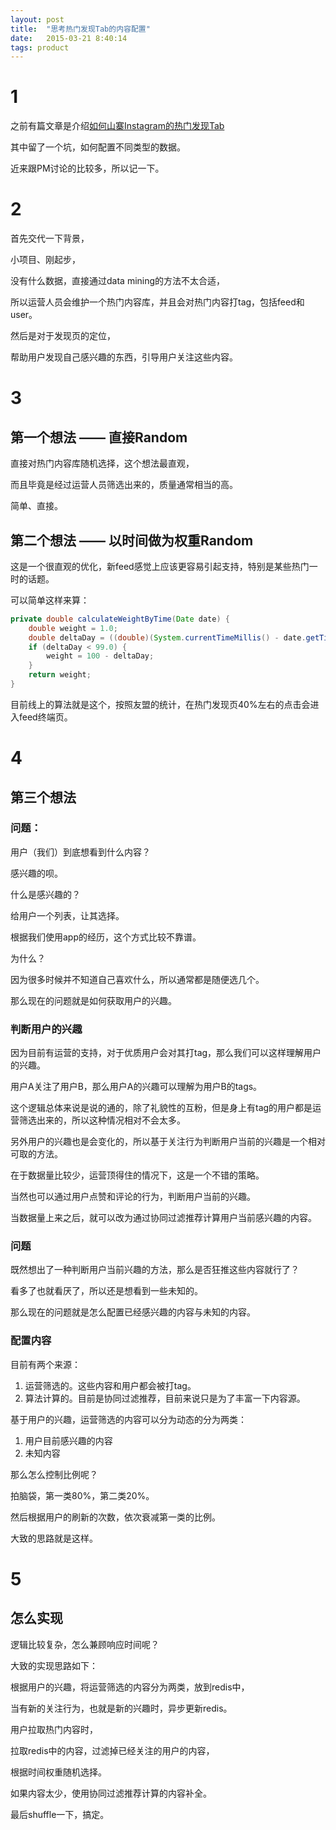 ```yaml
---
layout: post
title:  "思考热门发现Tab的内容配置"
date:   2015-03-21 8:40:14
tags: product
---
```


# 1

之前有篇文章是介绍[如何山寨Instagram的热门发现Tab](http://shichaoyuan.github.io/engineering/2015/02/12/copy_ins_popular_tab.html)

其中留了一个坑，如何配置不同类型的数据。

近来跟PM讨论的比较多，所以记一下。

# 2

首先交代一下背景，

小项目、刚起步，

没有什么数据，直接通过data mining的方法不太合适，

所以运营人员会维护一个热门内容库，并且会对热门内容打tag，包括feed和user。

然后是对于发现页的定位，

帮助用户发现自己感兴趣的东西，引导用户关注这些内容。

# 3

## 第一个想法 —— 直接Random

直接对热门内容库随机选择，这个想法最直观，

而且毕竟是经过运营人员筛选出来的，质量通常相当的高。

简单、直接。


## 第二个想法 —— 以时间做为权重Random

这是一个很直观的优化，新feed感觉上应该更容易引起支持，特别是某些热门一时的话题。

可以简单这样来算：

```java
private double calculateWeightByTime(Date date) {
    double weight = 1.0;
    double deltaDay = ((double)(System.currentTimeMillis() - date.getTime())) / 1000.0 / 60.0 / 60.0 / 24.0;
    if (deltaDay < 99.0) {
        weight = 100 - deltaDay;
    }
    return weight;
}
```

目前线上的算法就是这个，按照友盟的统计，在热门发现页40%左右的点击会进入feed终端页。

# 4

## 第三个想法

###  问题：

用户（我们）到底想看到什么内容？

感兴趣的呗。

什么是感兴趣的？

给用户一个列表，让其选择。

根据我们使用app的经历，这个方式比较不靠谱。

为什么？

因为很多时候并不知道自己喜欢什么，所以通常都是随便选几个。

那么现在的问题就是如何获取用户的兴趣。

###  判断用户的兴趣

因为目前有运营的支持，对于优质用户会对其打tag，那么我们可以这样理解用户的兴趣。

用户A关注了用户B，那么用户A的兴趣可以理解为用户B的tags。

这个逻辑总体来说是说的通的，除了礼貌性的互粉，但是身上有tag的用户都是运营筛选出来的，所以这种情况相对不会太多。

另外用户的兴趣也是会变化的，所以基于关注行为判断用户当前的兴趣是一个相对可取的方法。

在于数据量比较少，运营顶得住的情况下，这是一个不错的策略。

当然也可以通过用户点赞和评论的行为，判断用户当前的兴趣。

当数据量上来之后，就可以改为通过协同过滤推荐计算用户当前感兴趣的内容。

###  问题

既然想出了一种判断用户当前兴趣的方法，那么是否狂推这些内容就行了？

看多了也就看厌了，所以还是想看到一些未知的。

那么现在的问题就是怎么配置已经感兴趣的内容与未知的内容。

###  配置内容

目前有两个来源：

1. 运营筛选的。这些内容和用户都会被打tag。
2. 算法计算的。目前是协同过滤推荐，目前来说只是为了丰富一下内容源。


基于用户的兴趣，运营筛选的内容可以分为动态的分为两类：

1. 用户目前感兴趣的内容
2. 未知内容

那么怎么控制比例呢？

拍脑袋，第一类80%，第二类20%。

然后根据用户的刷新的次数，依次衰减第一类的比例。

大致的思路就是这样。

# 5

## 怎么实现

逻辑比较复杂，怎么兼顾响应时间呢？

大致的实现思路如下：

根据用户的兴趣，将运营筛选的内容分为两类，放到redis中，

当有新的关注行为，也就是新的兴趣时，异步更新redis。

用户拉取热门内容时，

拉取redis中的内容，过滤掉已经关注的用户的内容，

根据时间权重随机选择。

如果内容太少，使用协同过滤推荐计算的内容补全。

最后shuffle一下，搞定。
